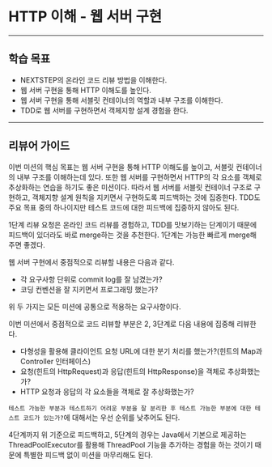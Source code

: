 # HTTP 이해 - 웹 서버 구현

---
## 학습 목표
- NEXTSTEP의 온라인 코드 리뷰 방법을 이해한다.
- 웹 서버 구현을 통해 HTTP 이해도를 높인다.
- 웹 서버 구현을 통해 서블릿 컨테이너의 역할과 내부 구조를 이해한다.
- TDD로 웹 서버를 구현하면서 객체지향 설계 경험을 한다.

---
## 리뷰어 가이드
이번 미션의 핵심 목표는 웹 서버 구현을 통해 HTTP 이해도를 높이고, 서블릿 컨테이너의 내부 구조를 이해하는데 있다.
또한 웹 서버를 구현하면서 HTTP의 각 요소를 객체로 추상화하는 연습을 하기도 좋은 미션이다.
따라서 웹 서버를 서블릿 컨테이너 구조로 구현하고, 객체지향 설계 원칙을 지키면서 구현하도록 피드백하는 것에 집중한다.
TDD도 주요 목표 중의 하나이지만 테스트 코드에 대한 피드백에 집중하지 않아도 된다.

1단계 리뷰 요청은 온라인 코드 리뷰를 경험하고, TDD를 맛보기하는 단계이기 때문에 피드백이 있더라도 바로 merge하는 것을 추천한다.
1단계는 가능한 빠르게 merge해 주면 좋겠다.

웹 서버 구현에서 중점적으로 리뷰할 내용은 다음과 같다.

- 각 요구사항 단위로 commit log를 잘 남겼는가?
- 코딩 컨벤션을 잘 지키면서 프로그래밍 했는가?

위 두 가지는 모든 미션에 공통으로 적용하는 요구사항이다.

이번 미션에서 중점적으로 코드 리뷰할 부분은 2, 3단계로 다음 내용에 집중해 리뷰한다.
- 다형성을 활용해 클라이언트 요청 URL에 대한 분기 처리를 했는가?(힌트의 Map과 Controller 인터페이스)
- 요청(힌트의 HttpRequest)과 응답(힌트의 HttpResponse)을 객체로 추상화했는가?
- HTTP 요청과 응답의 각 요소들을 객체로 잘 추상화했는가?

`테스트 가능한 부분과 테스트하기 어려운 부분을 잘 분리한 후 테스트 가능한 부분에 대한 테스트 코드가 있는가?`에 대해서는 우선 순위를 낮추어도 된다.

4단계까지 위 기준으로 피드백하고, 5단계의 경우는 Java에서 기본으로 제공하는 ThreadPoolExecutor를 활용해 ThreadPool 기능을 추가하는 경험을 하는 것이기 때문에 특별한 피드백 없이 미션을 마무리해도 된다.
